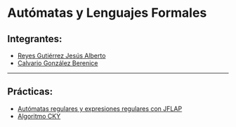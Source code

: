 # Autómatas y Lenguajes Formales

## Integrantes:
* [Reyes Gutiérrez Jesús Alberto](https://github.com/albertoRGtz)
* [Calvario González Berenice](https://github.com/bcalvario)

___

## Prácticas:
* [Autómatas regulares y expresiones regulares con JFLAP](https://github.com/bcalvario/Automatas-y-Lenguajes-Formales/tree/main/Practica01)
* [Algoritmo CKY](https://github.com/bcalvario/Automatas-y-Lenguajes-Formales/tree/main/Pr%C3%A1ctica2)
